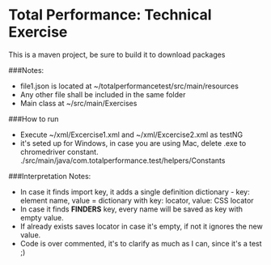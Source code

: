 # Total Performance: Technical Exercise

This is a maven project, be sure to build it to download packages

###Notes:
  * file1.json is located at ~/totalperformancetest/src/main/resources
  * Any other file shall be included in the same folder
  * Main class at ~/src/main/Exercises
  
###How to run
  * Execute ~/xml/Excercise1.xml and ~/xml/Excercise2.xml as testNG 
  * it's seted up for Windows, in case you are using Mac, delete .exe to chromedriver constant. ./src/main/java/com.totalperformance.test/helpers/Constants

###Interpretation Notes:
  * In case it finds import key, it adds a single definition dictionary - key: element name, value = dictionary with key: locator, value: CSS locator
  * In case it finds __FINDERS__ key, every name will be saved as key with empty value.
  * If already exists saves locator in case it's empty, if not it ignores the new value.
  * Code is over commented, it's to clarify as much as I can, since it's a test ;)
